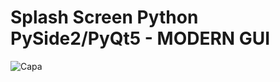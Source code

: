 # Splash Screen Python PySide2/PyQt5 - MODERN GUI

![Capa](https://user-images.githubusercontent.com/60605512/89593731-479c3d80-d826-11ea-8788-905a9b09f4ae.png)
